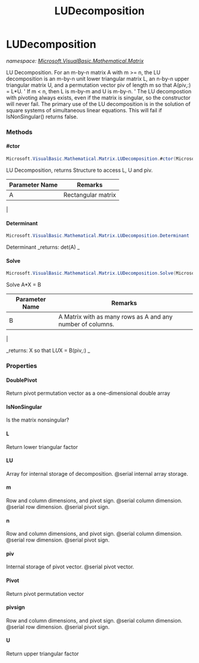 ﻿---
title: LUDecomposition
---

# LUDecomposition
_namespace: [Microsoft.VisualBasic.Mathematical.Matrix](N-Microsoft.VisualBasic.Mathematical.Matrix.html)_

LU Decomposition.
 For an m-by-n matrix A with m >= n, the LU decomposition is an m-by-n
 unit lower triangular matrix L, an n-by-n upper triangular matrix U,
 and a permutation vector piv of length m so that A(piv,:) = L*U.
 ' If m < n, then L is m-by-m and U is m-by-n. '
 The LU decompostion with pivoting always exists, even if the matrix is
 singular, so the constructor will never fail. The primary use of the
 LU decomposition is in the solution of square systems of simultaneous
 linear equations. This will fail if IsNonSingular() returns false.

### Methods

#### #ctor
```csharp
Microsoft.VisualBasic.Mathematical.Matrix.LUDecomposition.#ctor(Microsoft.VisualBasic.Mathematical.Matrix.GeneralMatrix)
```
LU Decomposition, returns Structure to access L, U and piv.

|Parameter Name|Remarks|
|--------------|-------|
|A|  Rectangular matrix
 |


#### Determinant
```csharp
Microsoft.VisualBasic.Mathematical.Matrix.LUDecomposition.Determinant
```
Determinant
_returns:      det(A)
 _

#### Solve
```csharp
Microsoft.VisualBasic.Mathematical.Matrix.LUDecomposition.Solve(Microsoft.VisualBasic.Mathematical.Matrix.GeneralMatrix)
```
Solve A*X = B

|Parameter Name|Remarks|
|--------------|-------|
|B|  A Matrix with as many rows as A and any number of columns.
 |

_returns:      X so that L*U*X = B(piv,:)
 _



### Properties

#### DoublePivot
Return pivot permutation vector as a one-dimensional double array
#### IsNonSingular
Is the matrix nonsingular?
#### L
Return lower triangular factor
#### LU
Array for internal storage of decomposition.
 @serial internal array storage.
#### m
Row and column dimensions, and pivot sign.
 @serial column dimension.
 @serial row dimension.
 @serial pivot sign.
#### n
Row and column dimensions, and pivot sign.
 @serial column dimension.
 @serial row dimension.
 @serial pivot sign.
#### piv
Internal storage of pivot vector.
 @serial pivot vector.
#### Pivot
Return pivot permutation vector
#### pivsign
Row and column dimensions, and pivot sign.
 @serial column dimension.
 @serial row dimension.
 @serial pivot sign.
#### U
Return upper triangular factor

